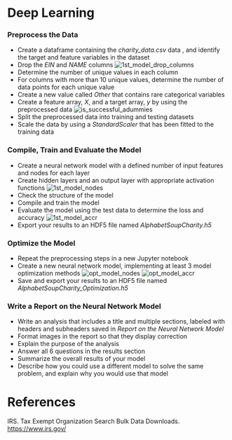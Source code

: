 # Deep Learning

### Preprocess the Data
* Create a dataframe containing the *charity_data.csv* data , and identify the target and feature variables in the dataset
* Drop the *EIN* and *NAME* columns
![1st_model_drop_columns](https://github.com/melisatahiraj/deep-learning-challenge-21/assets/147450801/9ccd6bab-914a-4a2a-a897-bb8866c43588)
* Determine the number of unique values in each column
* For columns with more than 10 unique values, determine the number of data points for each unique value
* Create a new value called *Other* that contains rare categorical variables
* Create a feature array, *X*, and a target array, *y* by using the preprocessed data
![is_successful_adummies](https://github.com/melisatahiraj/deep-learning-challenge-21/assets/147450801/645dd209-84de-4f16-8907-72f2f3750541)
* Split the preprocessed data into training and testing datasets
* Scale the data by using a *StandardScaler* that has been fitted to the training data

### Compile, Train and Evaluate the Model
* Create a neural network model with a defined number of input features and nodes for each layer
* Create hidden layers and an output layer with appropriate activation functions
![1st_model_nodes](https://github.com/melisatahiraj/deep-learning-challenge-21/assets/147450801/b936263c-a036-4477-8914-bff45cf494d8)
* Check the structure of the model
* Compile and train the model
* Evaluate the model using the test data to determine the loss and accuracy
![1st_model_accr](https://github.com/melisatahiraj/deep-learning-challenge-21/assets/147450801/847d5bb7-e88d-42d5-933a-466f96e6f8ce)
* Export your results to an HDF5 file named *AlphabetSoupCharity.h5*

### Optimize the Model
* Repeat the preprocessing steps in a new Jupyter notebook
* Create a new neural network model, implementing at least 3 model optimization methods
![opt_model_nodes](https://github.com/melisatahiraj/deep-learning-challenge-21/assets/147450801/75c95eea-1b0d-4866-9c32-df05b841d1ff)
![opt_model_accr](https://github.com/melisatahiraj/deep-learning-challenge-21/assets/147450801/4c554527-bfdc-4ff2-bbd3-a761fc74461e)
* Save and export your results to an HDF5 file named *AlphabetSoupCharity_Optimization.h5*

### Write a Report on the Neural Network Model
* Write an analysis that includes a title and multiple sections, labeled with headers and subheaders saved in *Report on the Neural Network Model*
* Format images in the report so that they display correction
* Explain the purpose of the analysis
* Answer all 6 questions in the results section
* Summarize the overall results of your model
* Describe how you could use a different model to solve the same problem, and explain why you would use that model

# References
IRS. Tax Exempt Organization Search Bulk Data Downloads. https://www.irs.gov/

